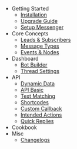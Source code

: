 - Getting Started
	- [Installation](/docs/wordpress/installation)
	- [Upgrade Guide](/docs/wordpress/upgrade)
	- [Setup Messenger](/docs/wordpress/setup-messenger)
- Core Concepts
    - [Leads & Subscribers](/docs/wordpress/leads-and-subscribers)
	- [Message Types](/docs/wordpress/message-types)
	- [Events & Nodes](/docs/wordpress/events)
- Dashboard
	- [Bot Builder](/docs/wordpress/bot-builder)
	- [Thread Settings](/docs/wordpress/thread-settings)
- API
	- [Dynamic Data](/docs/wordpress/dynamic-data)
	- [API Basic](/docs/wordpress/api)
	- [Text Matching](/docs/wordpress/text-matching)
	- [Shortcodes](/docs/wordpress/shortcodes)
	- [Custom Callback](/docs/wordpress/custom-callback)
	- [Intended Actions](/docs/wordpress/intended-actions)
	- [Quick Replies](/docs/wordpress/quick-replies)
- Cookbook
- Misc
    - [Changelogs](/docs/wordpress/changelogs)